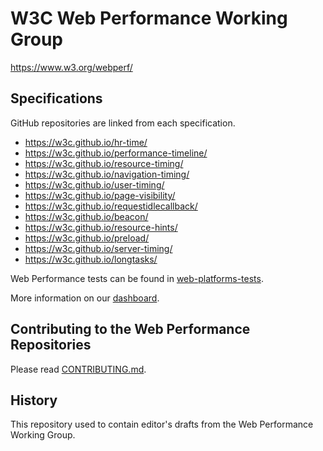 # W3C Web Performance Working Group

https://www.w3.org/webperf/

## Specifications

GitHub repositories are linked from each specification.

* https://w3c.github.io/hr-time/
* https://w3c.github.io/performance-timeline/
* https://w3c.github.io/resource-timing/
* https://w3c.github.io/navigation-timing/
* https://w3c.github.io/user-timing/
* https://w3c.github.io/page-visibility/
* https://w3c.github.io/requestidlecallback/
* https://w3c.github.io/beacon/
* https://w3c.github.io/resource-hints/
* https://w3c.github.io/preload/
* https://w3c.github.io/server-timing/
* https://w3c.github.io/longtasks/

Web Performance tests can be found in [web-platforms-tests][WPT].

More information on our [dashboard][db].

## Contributing to the Web Performance Repositories

Please read [CONTRIBUTING.md](CONTRIBUTING.md).

## History

This repository used to contain editor's drafts from the Web Performance Working Group.


[WPT]: https://github.com/web-platform-tests/wpt
[db]:  https://bit.ly/w3c-webperf-status

